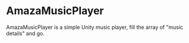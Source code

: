 # AmazaMusicPlayer
AmazaMusicPlayer is a simple Unity music player, fill the array of "music details" and go.
